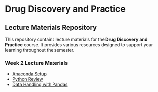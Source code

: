 # Drug Discovery and Practice

## Lecture Materials Repository

This repository contains lecture materials for the **Drug Discovery and Practice** course. It provides various resources designed to support your learning throughout the semester.

### Week 2 Lecture Materials
- [Anaconda Setup](Lec2_anaconda.md)
- [Python Review](Lec2_python_review.md)
- [Data Handling with Pandas](Lec2_pandas.md)

